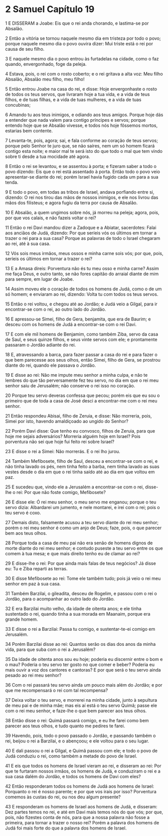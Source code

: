 # 2 Samuel Capítulo 19

1	E DISSERAM a Joabe: Eis que o rei anda chorando, e lastima-se por Absalão.

2	Então a vitória se tornou naquele mesmo dia em tristeza por todo o povo; porque naquele mesmo dia o povo ouvira dizer: Mui triste está o rei por causa de seu filho.

3	E naquele mesmo dia o povo entrou às furtadelas na cidade, como o faz quando, envergonhado, foge da peleja.

4	Estava, pois, o rei com o rosto coberto; e o rei gritava a alta voz: Meu filho Absalão, Absalão meu filho, meu filho!

5	Então entrou Joabe na casa do rei, e disse: Hoje envergonhaste o rosto de todos os teus servos, que livraram hoje a tua vida, e a vida de teus filhos, e de tuas filhas, e a vida de tuas mulheres, e a vida de tuas concubinas;

6	Amando tu aos teus inimigos, e odiando aos teus amigos. Porque hoje dás a entender que nada valem para contigo príncipes e servos; porque entendo hoje que se Absalão vivesse, e todos nós hoje fôssemos mortos, estarias bem contente.

7	Levanta-te, pois, agora; sai, e fala conforme ao coração de teus servos; porque pelo Senhor te juro que, se não saíres, nem um só homem ficará contigo esta noite; e maior mal te será isto do que todo o mal que tem vindo sobre ti desde a tua mocidade até agora.

8	Então o rei se levantou, e se assentou à porta; e fizeram saber a todo o povo dizendo: Eis que o rei está assentado à porta. Então todo o povo veio apresentar-se diante do rei; porém Israel havia fugido cada um para a sua tenda.

9	E todo o povo, em todas as tribos de Israel, andava porfiando entre si, dizendo: O rei nos tirou das mãos de nossos inimigos, e ele nos livrou das mãos dos filisteus; e agora fugiu da terra por causa de Absalão.

10	E Absalão, a quem ungimos sobre nós, já morreu na peleja; agora, pois, por que vos calais, e não fazeis voltar o rei?

11	Então o rei Davi mandou dizer a Zadoque e a Abiatar, sacerdotes: Falai aos anciãos de Judá, dizendo: Por que seríeis vós os últimos em tornar a trazer o rei para a sua casa? Porque as palavras de todo o Israel chegaram ao rei, até à sua casa.

12	Vós sois meus irmãos, meus ossos e minha carne sois vós; por que, pois, seríeis os últimos em tornar a trazer o rei?

13	E a Amasa direis: Porventura não és tu meu osso e minha carne? Assim me faça Deus, e outro tanto, se não fores capitão do arraial diante de mim para sempre, em lugar de Joabe.

14	Assim moveu ele o coração de todos os homens de Judá, como o de um só homem; e enviaram ao rei, dizendo: Volta tu com todos os teus servos.

15	Então o rei voltou, e chegou até ao Jordão; e Judá veio a Gilgal, para ir encontrar-se com o rei, ao outro lado do Jordão.

16	E apressou-se Simei, filho de Gera, benjamita, que era de Baurim; e desceu com os homens de Judá a encontrar-se com o rei Davi.

17	E com ele mil homens de Benjamim, como também Ziba, servo da casa de Saul, e seus quinze filhos, e seus vinte servos com ele; e prontamente passaram o Jordão adiante do rei.

18	E, atravessando a barca, para fazer passar a casa do rei e para fazer o que bem parecesse aos seus olhos, então Simei, filho de Gera, se prostrou diante do rei, quando ele passava o Jordão.

19	E disse ao rei: Não me impute meu senhor a minha culpa, e não te lembres do que tão perversamente fez teu servo, no dia em que o rei meu senhor saiu de Jerusalém; não conserve o rei isso no coração.

20	Porque teu servo deveras confessa que pecou; porém eis que eu sou o primeiro que de toda a casa de José desci a encontrar-me com o rei meu senhor.

21	Então respondeu Abisai, filho de Zeruia, e disse: Não morreria, pois, Simei por isto, havendo amaldiçoado ao ungido do Senhor?

22	Porém Davi disse: Que tenho eu convosco, filhos de Zeruia, para que hoje me sejais adversários? Morreria alguém hoje em Israel? Pois porventura não sei que hoje fui feito rei sobre Israel?

23	E disse o rei a Simei: Não morrerás. E o rei lho jurou.

24	Também Mefibosete, filho de Saul, desceu a encontrar-se com o rei, e não tinha lavado os pés, nem tinha feito a barba, nem tinha lavado as suas vestes desde o dia em que o rei tinha saído até ao dia em que voltou em paz.

25	E sucedeu que, vindo ele a Jerusalém a encontrar-se com o rei, disse-lhe o rei: Por que não foste comigo, Mefibosete?

26	E disse ele: Ó rei meu senhor, o meu servo me enganou; porque o teu servo dizia: Albardarei um jumento, e nele montarei, e irei com o rei; pois o teu servo é coxo.

27	Demais disto, falsamente acusou a teu servo diante do rei meu senhor; porém o rei meu senhor é como um anjo de Deus; faze, pois, o que parecer bem aos teus olhos.

28	Porque toda a casa de meu pai não era senão de homens dignos de morte diante do rei meu senhor; e contudo puseste a teu servo entre os que comem à tua mesa; e que mais direito tenho eu de clamar ao rei?

29	E disse-lhe o rei: Por que ainda mais falas de teus negócios? Já disse eu: Tu e Ziba reparti as terras.

30	E disse Mefibosete ao rei: Tome ele também tudo; pois já veio o rei meu senhor em paz à sua casa.

31	Também Barzilai, o gileadita, desceu de Rogelim, e passou com o rei o Jordão, para o acompanhar ao outro lado do Jordão.

32	E era Barzilai muito velho, da idade de oitenta anos; e ele tinha sustentado o rei, quando tinha a sua morada em Maanaim, porque era grande homem.

33	E disse o rei a Barzilai: Passa tu comigo, e sustentar-te-ei comigo em Jerusalém.

34	Porém Barzilai disse ao rei: Quantos serão os dias dos anos da minha vida, para que suba com o rei a Jerusalém?

35	Da idade de oitenta anos sou eu hoje; poderia eu discernir entre o bom e o mau? Poderia o teu servo ter gosto no que comer e beber? Poderia eu mais ouvir a voz dos cantores e cantoras? E por que será o teu servo ainda pesado ao rei meu senhor?

36	Com o rei passará teu servo ainda um pouco mais além do Jordão; e por que me recompensará o rei com tal recompensa?

37	Deixa voltar o teu servo, e morrerei na minha cidade, junto à sepultura de meu pai e de minha mãe; mas eis aí está o teu servo Quimã; passe ele com o rei meu senhor, e faze-lhe o que bem parecer aos teus olhos.

38	Então disse o rei: Quimã passará comigo, e eu lhe farei como bem parecer aos teus olhos, e tudo quanto me pedires te farei.

39	Havendo, pois, todo o povo passado o Jordão, e passando também o rei, beijou o rei a Barzilai, e o abençoou; e ele voltou para o seu lugar.

40	E dali passou o rei a Gilgal, e Quimã passou com ele; e todo o povo de Judá conduziu o rei, como também a metade do povo de Israel.

41	E eis que todos os homens de Israel vieram ao rei, e disseram ao rei: Por que te furtaram nossos irmãos, os homens de Judá, e conduziram o rei e a sua casa dalém do Jordão, e todos os homens de Davi com eles?

42	Então responderam todos os homens de Judá aos homens de Israel: Porquanto o rei é nosso parente; e por que vos irais por isso? Porventura comemos às custas do rei, ou nos deu algum presente?

43	E responderam os homens de Israel aos homens de Judá, e disseram: Dez partes temos no rei, e até em Davi mais temos nós do que vós; por que, pois, não fizestes conta de nós, para que a nossa palavra não fosse a primeira, para tornar a trazer o nosso rei? Porém a palavra dos homens de Judá foi mais forte do que a palavra dos homens de Israel.

